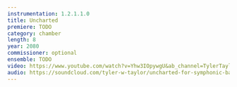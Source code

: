 ```yaml
---
instrumentation: 1.2.1.1.0
title: Uncharted
premiere: TODO
category: chamber
length: 8
year: 2080
commissioner: optional
ensemble: TODO
video: https://www.youtube.com/watch?v=Yhw3IOpywgU&ab_channel=TylerTaylorComposer
audio: https://soundcloud.com/tyler-w-taylor/uncharted-for-symphonic-band-2024
---
```

